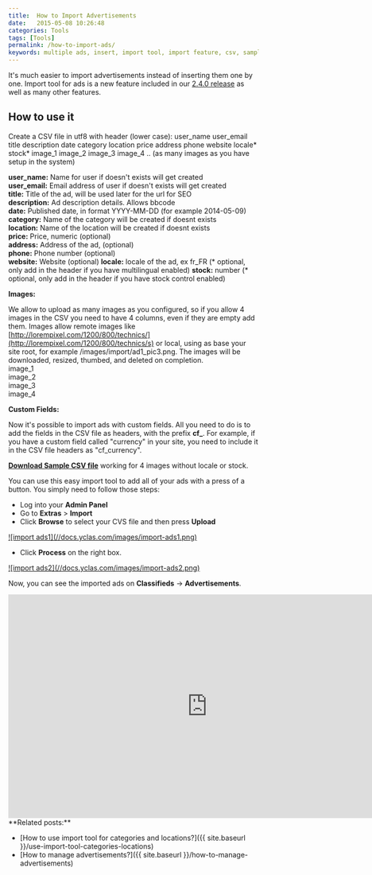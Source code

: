 ```yaml
---
title:  How to Import Advertisements
date:   2015-05-08 10:26:48
categories: Tools
tags: [Tools]
permalink: /how-to-import-ads/
keywords: multiple ads, insert, import tool, import feature, csv, sample file, upload, bulk, custom fields
---
```

It's much easier to import advertisements instead of inserting them one by one. Import tool for ads is a new feature included in our [2.4.0 release](http://open-classifieds.com/2015/04/28/open-classifieds-2-4-0/) as well as many other features. 

## How to use it

Create a CSV file in utf8 with header (lower case): 
user_name user_email title description date category location price address phone website locale* stock* image_1 image_2 image_3 image_4 .. (as many images as you have setup in the system)

**user_name:** Name for user if doesn't exists will get created<br>
**user_email:** Email address of user if doesn't exists will get created<br>
**title:** Title of the ad, will be used later for the url for SEO<br>
**description:** Ad description details. Allows bbcode<br>
**date:** Published date, in format YYYY-MM-DD (for example 2014-05-09)<br>
**category:** Name of the category will be created if doesnt exists<br>
**location:** Name of the location will be created if doesnt exists<br>
**price:** Price, numeric (optional)<br>
**address:** Address of the ad, (optional)<br>
**phone:** Phone number (optional)<br>
**website:** Website (optional)
**locale:** locale of the ad, ex fr_FR (* optional, only add in the header if you have multilingual enabled)
**stock:** number (* optional, only add in the header if you have stock control enabled)

**Images:**

We allow to upload as many images as you configured, so if you allow 4 images in the CSV you need to have 4 columns, even if they are empty add them. Images allow remote images like [http://lorempixel.com/1200/800/technics/](http://lorempixel.com/1200/800/technics/s) or local, using as base your site root, for example /images/import/ad1_pic3.png. The images will be downloaded, resized, thumbed, and deleted on completion.<br>
image_1<br>
image_2<br>
image_3<br>
image_4

**Custom Fields:**

Now it's possible to import ads with custom fields. All you need to do is to add the fields in the CSV file as headers, with the prefix **cf_**. For example, if you have a custom field called "currency" in your site, you need to include it in the CSV file headers as "cf_currency". 


[**Download Sample CSV file**](https://docs.yclas.com/samples/import_ads_example.csv) working for 4 images without locale or stock.


You can use this easy import tool to add all of your ads with a press of a button. You simply need to follow those steps:

+ Log into your **Admin Panel** 
+ Go to **Extras** > **Import**
+ Click **Browse** to select your CVS file and then press **Upload**

<a href="//docs.yclas.com/images/import-ads1.png" class="thumbnail gallery-item" data-gallery>
![import ads1](//docs.yclas.com/images/import-ads1.png)
</a>

+ Click **Process** on the right box.

<a href="//docs.yclas.com/images/import-ads2.png" class="thumbnail gallery-item" data-gallery>
![import ads2](//docs.yclas.com/images/import-ads2.png)
</a>

Now, you can see the imported ads on **Classifieds** -> **Advertisements**.

<iframe width="800" height="450" src="https://www.youtube.com/embed/BHMsDAV0WK0" frameborder="0" allowfullscreen></iframe>

<br>
**Related posts:**

+ [How to use import tool for categories and locations?]({{ site.baseurl }}/use-import-tool-categories-locations)
+ [How to manage advertisements?]({{ site.baseurl }}/how-to-manage-advertisements)